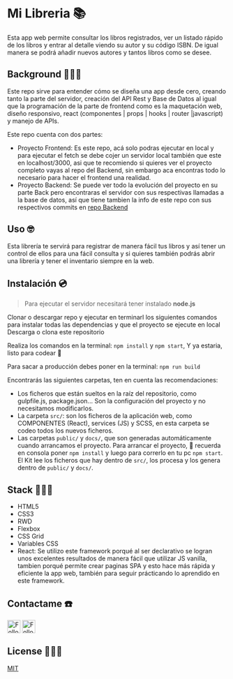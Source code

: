 # Mi Libreria 📚

Esta app web permite consultar los libros registrados, ver un listado rápido de los libros y entrar al detalle viendo su autor y su código ISBN. De igual manera se podrá añadir nuevos autores y tantos libros como se desee.

## Background 🏋🏼‍♂️

Este repo sirve para entender cómo se diseña una app desde cero, creando tanto la parte del servidor, creación del API Rest y Base de Datos al igual que la programación de la parte de frontend como es la maquetación web, diseño responsivo, react (componentes | props | hooks | router |javascript) y manejo de APIs.

Este repo cuenta con dos partes:

- Proyecto Frontend: Es este repo, acá solo podras ejecutar en local y para ejecutar el fetch se debe cojer un servidor local también que este en localhost/3000, asi que te recomiendo si quieres ver el proyecto completo vayas al repo del Backend, sin embargo aca encontras todo lo necesario para hacer el frontend una realidad. 
- Proyecto Backend: Se puede ver todo la evolución del proyecto en su parte Back pero encontraras el servidor con sus respectivas llamadas a la base de datos, así que tiene tambien la info de este repo con sus respectivos commits en [repo Backend](https://github.com/jnataliaramirez/library-backend)

## Uso 🤓

Esta librería te servirá para registrar de manera fácil tus libros y así tener un control de ellos para una fácil consulta y si quieres también podrás abrir una librería y tener el inventario siempre en la web.


## Instalación 💿

> Para ejecutar el servidor necesitará tener instalado **node.js**

Clonar o descargar repo y ejecutar en terminarl los siguientes comandos para instalar todas las dependencias y que el proyecto se ejecute en local
Descarga o clona este repositorio

Realiza los comandos en la terminal: `npm install` y `npm start`, Y ya estaria, listo para codear 💪

Para sacar a producción debes poner en la terminal: `npm run build`

Encontrarás las siguientes carpetas, ten en cuenta las recomendaciones: 

- Los ficheros que están sueltos en la raíz del repositorio, como gulpfile.js, package.json... Son la configuración del proyecto y no necesitamos modificarlos.
- La carpeta `src/`: son los ficheros de la aplicación web, como COMPONENTES (React), services (JS) y SCSS, en esta carpeta se codeo todos los nuevos ficheros.
- Las carpetas `public/` y `docs/`, que son generadas automáticamente cuando arrancamos el proyecto. Para arrancar el proyecto, 🧠 recuerda  en consola poner `npm install` y luego para correrlo en tu pc `npm start`. El Kit lee los ficheros que hay dentro de `src/`, los procesa y los genera dentro de `public/` y `docs/`.


## Stack 👩🏻‍🔬

- HTML5
- CSS3
- RWD
- Flexbox
- CSS Grid
- Variables CSS
- React: Se utilizo este framework porqué al ser declarativo se logran unos excelentes resultados de manera fácil que utilizar JS vanilla, tambien porqué permite crear paginas SPA y esto hace más rápida y eficiente la app web, también para seguir prácticando lo aprendido en este framework.


## Contactame ☎️

[<img src="https://raw.githubusercontent.com/Raymo111/Raymo111/master/socials/linkedin.png" height="30em" align="center" alt="Follow jnataliaramirez on LinkedIn" title="Follow jnataiaramirez on LinkedIn"/>](https://linkedin.com/in/jnataliaramirez) [<img src="https://raw.githubusercontent.com/Raymo111/Raymo111/master/socials/twitter.svg" height="30em" align="center" alt="Follow jnataliaramirez on Twitter" title="Follow jnataliaramirez on Twitter"/>](https://twitter.com/jnataliaramirez)

## License 👩🏻‍🎓

[MIT](https://opensource.org/licenses/MIT)

